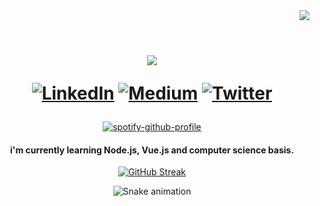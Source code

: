 <div align="right">
  <img src="https://visitcount.itsvg.in/api?id=imtribute12&icon=8&color=8" />
</div>
 
<div align="center">     
<br>
<p align="center" width="50%"> 
<h1>
<a href="https://github.com/imtribute12">
<img src="https://readme-typing-svg.herokuapp.com?size=36&color=ffffff&center=true&multiline=true&width=500&height=100&lines=Hi!+%F0%9F%91%8B;I'm+Seda+%F0%9F%98%8A">
</a>
	      
[![LinkedIn](https://img.shields.io/badge/LinkedIn-%230077B5.svg?logo=linkedin&logoColor=white)](https://linkedin.com/in/seda-n-taskan) 
[![Medium](https://img.shields.io/badge/Medium-12100E?logo=medium&logoColor=white)](https://medium.com/@nubika) 
[![Twitter](https://img.shields.io/badge/Twitter-%231DA1F2.svg?logo=Twitter&logoColor=white)](https://twitter.com/nubisqueendom)    
	             
</p>
</div>
    
<div align="center">

[![spotify-github-profile](https://spotify-github-profile.vercel.app/api/view?uid=sedanurgfb6671&cover_image=true&theme=natemoo-re&show_offline=false&background_color=c33232&interchange=false&bar_color=ffffff&bar_color_cover=false)](https://github.com/kittinan/spotify-github-profile)
</div>


<div align="center"> 
<h4>i'm currently learning Node.js, Vue.js and computer science basis. </h4>
	
	
[![GitHub Streak](https://github-readme-streak-stats.herokuapp.com?user=imtribute12&theme=neon&hide_border=true&border_radius=4.2&date_format=j%20M%5B%20Y%5D&ring=000000&background=45%2C00BF6E%2CB192EB&fire=EBEBEB&sideNums=EBEBEB&sideLabels=000000&stroke=000000&currStreakLabel=EBEBEB&currStreakNum=000000)](https://git.io/streak-stats)
 
</div>

<div align="center"> 
  
![Snake animation](https://github.com/imtribute12/imtribute12/blob/output/github-contribution-grid-snake.svg)
	
</div>
